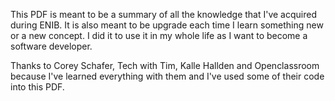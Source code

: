 This PDF is meant to be a summary of all the knowledge that I've acquired during ENIB. It is also meant to be upgrade each time I learn something new or a new concept. I did it to use it in my whole life as I want to become a software developer.



Thanks to Corey Schafer, Tech with Tim, Kalle Hallden and Openclassroom because I've learned everything with them and I've used some of their code into this PDF.